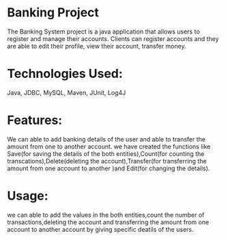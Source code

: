 # Banking Project
The Banking System project is a java application that allows users to register and manage their accounts. Clients can register accounts and they are able to edit their profile, view their account, transfer money.
# Technologies Used:
Java, JDBC, MySQL, Maven, JUnit, Log4J
# Features:
We can able to add banking details of the user and able to transfer the amount from one to another account. we have created the functions like Save(for saving the details of the both entities),Count(for counting the transcations),Delete(deleting the account),Transfer(for transferring the amount from one account to another )and Edit(for changing the details).
# Usage:
we can able to add the values in the both entities,count the number of transactions,deleting the account and transferring the amount from one account to another account by giving specific deatils of the users.
